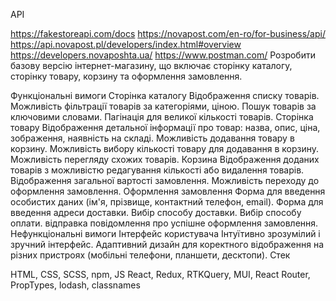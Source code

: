 API

https://fakestoreapi.com/docs
https://novapost.com/en-ro/for-business/api/
https://api.novapost.pl/developers/index.html#overview
https://developers.novaposhta.ua/
https://www.postman.com/
Розробити базову версію інтернет-магазину, що включає сторінку каталогу, сторінку товару, корзину та оформлення замовлення.

Функціональні вимоги
Сторінка каталогу
Відображення списку товарів.
Можливість фільтрації товарів за категоріями, ціною.
Пошук товарів за ключовими словами.
Пагінація для великої кількості товарів.
Сторінка товару
Відображення детальної інформації про товар: назва, опис, ціна, зображення, наявність на складі.
Можливість додавання товару в корзину.
Можливість вибору кількості товару для додавання в корзину.
Можливість перегляду схожих товарів.
Корзина
Відображення доданих товарів з можливістю редагування кількості або видалення товарів.
Відображення загальної вартості замовлення.
Можливість переходу до оформлення замовлення.
Оформлення замовлення
Форма для введення особистих даних (ім'я, прізвище, контактний телефон, email).
Форма для введення адреси доставки.
Вибір способу доставки.
Вибір способу оплати.
відправка повідомлення про успішне оформлення замовлення.
Нефункціональні вимоги
Інтерфейс користувача
Інтуїтивно зрозумілий і зручний інтерфейс.
Адаптивний дизайн для коректного відображення на різних пристроях (мобільні телефони, планшети, десктопи).
Стек

HTML, CSS, SCSS, npm, JS
React, Redux, RTKQuery, MUI, React Router, PropTypes, lodash, classnames

